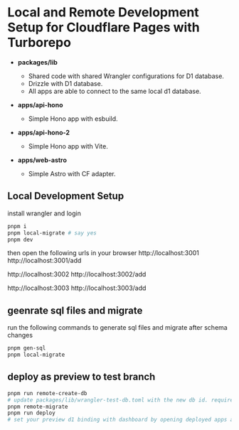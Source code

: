 # Local and Remote Development Setup for Cloudflare Pages with Turborepo

- **packages/lib**
  - Shared code with shared Wrangler configurations for D1 database.
  - Drizzle with D1 database.
  - All apps are able to connect to the same local d1 database.

- **apps/api-hono**
  - Simple Hono app with esbuild.

- **apps/api-hono-2**
  - Simple Hono app with Vite.

- **apps/web-astro**
  - Simple Astro with CF adapter.

## Local Development Setup
install wrangler and login
```bash
pnpm i
pnpm local-migrate # say yes
pnpm dev
```

then open the following urls in your browser
http://localhost:3001
http://localhost:3001/add

http://localhost:3002
http://localhost:3002/add

http://localhost:3003
http://localhost:3003/add

## geenrate sql files and migrate
run the following commands to generate sql files and migrate after schema changes
```bash
pnpm gen-sql
pnpm local-migrate
```

## deploy as preview to test branch
```bash
pnpm run remote-create-db
# update packages/lib/wrangler-test-db.toml with the new db id. required for "remote-migrate" command for D1 database
pnpm remote-migrate
pnpm run deploy
# set your preview d1 binding with dashboard by opening deployed apps and checking their settings->functions->D1 database bindings->preview
```